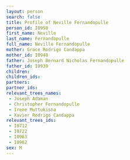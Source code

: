 ```yaml
---
layout: person
search: false
title: Profile of Neville Fernandopulle
person_id: I0950
first_name: Neville
last_name: Fernandopulle
full_name: Neville Fernandopulle
mother: Grace Rodrigo Candappa
mother_id: I0948
father: Joseph Bernard Nicholas Fernandopulle
father_id: I0939
children:
children_ids:
partners:
partner_ids:
relevant_trees_names:
 - Joseph Adaman
 - Christopher Fernandopulle
 - Irene Muttukisna
 - Xavier Rodrigo Candappa
relevant_trees_ids:
 - I0712
 - I0722
 - I0963
 - I0962
sex: M
---
```


